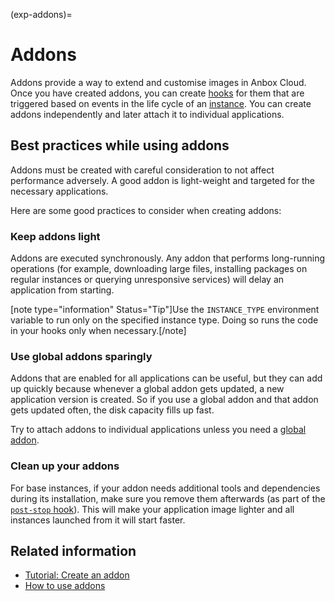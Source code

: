 (exp-addons)=
# Addons

Addons provide a way to extend and customise images in Anbox Cloud. Once you have created addons, you can create [hooks](https://discourse.ubuntu.com/t/28555) for them that are triggered based on events in the life cycle of an [instance](https://discourse.ubuntu.com/t/26204#instance). You can create addons independently and later attach it to individual applications.

## Best practices while using addons

Addons must be created with careful consideration to not affect performance adversely. A good addon is light-weight and targeted for the necessary applications.

Here are some good practices to consider when creating addons:

### Keep addons light

Addons are executed synchronously. Any addon that performs long-running operations (for example, downloading large files, installing packages on regular instances or querying unresponsive services) will delay an application from starting.

[note type="information" Status="Tip"]Use the `INSTANCE_TYPE` environment variable to run only on the specified instance type. Doing so runs the code in your hooks only when necessary.[/note]

### Use global addons sparingly

Addons that are enabled for all applications can be useful, but they can add up quickly because whenever a global addon gets updated, a new application version is created. So if you use a global addon and that addon gets updated often, the disk capacity fills up fast.

Try to attach addons to individual applications unless you need a [global addon](https://discourse.ubuntu.com/t/how-to-enable-an-addon-globally/25285).

### Clean up your addons

For base instances, if your addon needs additional tools and dependencies during its installation, make sure you remove them afterwards (as part of the [`post-stop` hook](https://discourse.ubuntu.com/t/hooks/28555)). This will make your application image lighter and all instances launched from it will start faster.


## Related information

* [Tutorial: Create an addon](https://discourse.ubuntu.com/t/creating-an-addon/25284)
* [How to use addons](https://discourse.ubuntu.com/t/managing-addons/17759)
